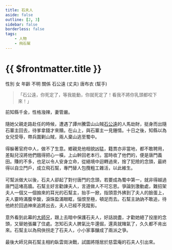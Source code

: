 ```yaml
---
title: 石夫人
aside: false
outline: [2, 3]
sidebar: false
borderless: false
tags:
    - 人物
    - 飛石幫
---
```


# {{ $frontmatter.title }}

<ChTabs position="bottom">
	<ChTab title="石夫人">
		<ChBg src='/images/characters/special815/normal.png' position='right'/>
		<ChName nameZh='石夫人' nameEn='Lady Shi' position='right' />
		<ChTable>
			<ChTr>
				<ChTd isTitle=true>
					性別
				</ChTd>
				<ChTd>
					女
				</ChTd>
			</ChTr>
			<ChTr>
				<ChTd isTitle=true>
					年齡
				</ChTd>
				<ChTd>
					不明
				</ChTd>
			</ChTr>
			<ChTr>
				<ChTd isTitle=true position='center'>
					關係
				</ChTd>
			</ChTr>
			<ChTr>
				<ChTd position='center'>
					石公遠 (丈夫)
				</ChTd>
			</ChTr>
				<ChTr>
				<ChTd position='center'>
					唐布衣 (幫手)
				</ChTd>
			</ChTr>
		</ChTable>
	</ChTab>
</ChTabs>

> 「石公遠，你死定了，等我能動，你就死定了！看我不將你乳頭都咬下來！」

前知縣千金，性格潑辣，妻管嚴。
<br><br>
隨她父親走路赴任的時候，遭遇了譚州騰雲山山賊[石公遠](special7)的人馬劫財，挺身而出隨石寨主回去，待爹拿錢才來贖。在山上，與石寨主一見鍾情。十日之後，知縣以為女兒受辱，帶兵圍剿山賊，兩人棄山逃至蜀中。
<br><br>
得躲著官府中人，做不了生意。鄉親見他相貌凶猛，籍貫亦非當地，都不敢聘用，差點兒沒將他們餓得把心一橫，上山幹回老本行。當時收了他們的，便是唐門義田。賺的不多，也足以令人安身立命，從絕境中迴轉過來，捨了犯險的念頭，最終得以自立門戶，成立飛石幫，專門替人包攬粗工雜活，以此維生。
<br><br>
可幫派做大以後，石夫人卻起了對付唐門的念頭，若要成為蜀中第一，就非得越過唐門這堵高牆。石幫主好言勸諫夫人，言道做人不可忘恩。爭論到激動處，難招架夫人一個又一個搧來的耳光的石幫主，抬手一掀，指頭意外拂到了夫人的臉蛋上，夫人霎時滿腹辛酸，淚珠盈滿眼眶，惱恨至極，頓足而去。石幫主訥訥不敢追，待他終於回過神來追將出去，夫人已經不見蹤影。
<br><br>
意外看到此幕的[大師兄](brother1)，跟上去暗中保護石夫人，好話說盡，才勸她絕了投崖的念頭，又替她張羅了住處。怎知石夫人脾氣比牛還倔，還真就賭氣了，久久都不肯出來。石幫主以為飛俠拐走了石夫人，小小家事釀成了兩派之爭。
<br><br>
最後大師兄與石幫主相約臥雲崗決戰，試圖將隱居於慈雲庵的石夫人引出來。
